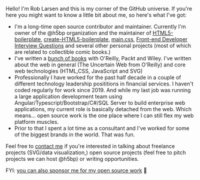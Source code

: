 Hello! I'm Rob Larsen and this is my corner of the GitHub universe. If you're here you might want to know a little bit about me, so here's what I've got:

* I'm a long-time open source contributor and maintainer. Currently I'm owner of the @h5bp organization and the maintainer of [HTML5-boilerplate](https://github.com/h5bp/html5-boilerplate), [create-HTML5-boilerplate](https://github.com/h5bp/create-html5-boilerplate), [main.css](https://github.com/h5bp/main.css), [Front-end Developer Interview Questions](https://github.com/h5bp/Front-end-Developer-Interview-Questions) and several other personal projects (most of which are related to collectible comic books.)  
* I've written a [bunch of books](https://www.amazon.com/Rob-Larsen/e/B007EC5FL6) with O'Reilly, Packt and Wiley. I've written about the web in general (The Uncertain Web from O'Reilly) and core web technologies (HTML,CSS, JavaScript and SVG)
* Professionally I have worked for the past half decade in a couple of different technology leadership posititions in financial services. I haven't coded regularly for work since 2019. And while my last job was running a large application development team using Angular/Typescript/Bootstrap/C#/SQL Server to build enterprise web applications, my current role is basically detached from the web. Which means... open source work is the one place where I can still flex my web platform muscles.   
* Prior to that I spent a lot time as a consultant and I've worked for some of the biggest brands in the world. That was fun. 

Feel free to [contact me](mailto:rob@htmlcssjavascript.com) if you're interested in talking about freelance projects (SVG/data visualization,) open source projects (feel free to pitch projects we can host @h5bp) or writing opportunities.

FYI: [you can also sponsor me for my open source work](https://github.com/sponsors/roblarsen) 🙏
